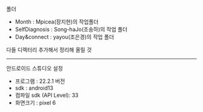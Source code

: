 폴더
- Month : Mpicea(장지현)의 작업폴더    
- SelfDiagnosis : Song-haJo(조송하)의 작업 폴더
- Day&connect : yayou(조은경)의 작업 폴더
  
다들 디렉터리 추가해서 정리해 올릴 것

---
안드로이드 스튜디오 설정
- 프로그램 : 22.2.1 버전
- sdk : android13
- 컴파일 sdk (API Level): 33
- 화면크기 : pixel 6
